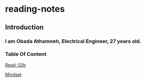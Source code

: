 # reading-notes


## Introduction
### I am Obada Athamneh, Electrical Engineer, 27 years old.
 
### Table Of Content

 [Read: 02b](https://obada-athamneh.github.io/reading-notes/)

 [Mindset](https://obada-athamneh.github.io/reading-notes/)

